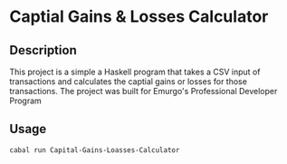 # Captial Gains & Losses Calculator
## Description
This project is a simple a Haskell program that takes a CSV input of transactions and calculates the captial gains or losses for those transactions. The project was built for Emurgo's Professional Developer Program
## Usage
``` 
cabal run Capital-Gains-Loasses-Calculator
```
